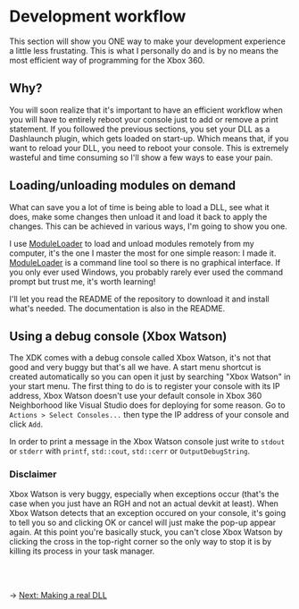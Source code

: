 # Development workflow

This section will show you ONE way to make your development experience a little less frustating. This is what I personally do and is by no means the most efficient way of programming for the Xbox 360.

## Why?

You will soon realize that it's important to have an efficient workflow when you will have to entirely reboot your console just to add or remove a print statement. If you followed the previous sections, you set your DLL as a Dashlaunch plugin, which gets loaded on start-up. Which means that, if you want to reload your DLL, you need to reboot your console. This is extremely wasteful and time consuming so I'll show a few ways to ease your pain.

## Loading/unloading modules on demand

What can save you a lot of time is being able to load a DLL, see what it does, make some changes then unload it and load it back to apply the changes. This can be achieved in various ways, I'm going to show you one.

I use [ModuleLoader](https://github.com/ClementDreptin/ModuleLoader) to load and unload modules remotely from my computer, it's the one I master the most for one simple reason: I made it. [ModuleLoader](https://github.com/ClementDreptin/ModuleLoader) is a command line tool so there is no graphical interface. If you only ever used Windows, you probably rarely ever used the command prompt but trust me, it's worth learning!

I'll let you read the README of the repository to download it and install what's needed. The documentation is also in the README.

## Using a debug console (Xbox Watson)

The XDK comes with a debug console called Xbox Watson, it's not that good and very buggy but that's all we have. A start menu shortcut is created automatically so you can open it just by searching "Xbox Watson" in your start menu. The first thing to do is to register your console with its IP address, Xbox Watson doesn't use your default console in Xbox 360 Neighborhood like Visual Studio does for deploying for some reason. Go to `Actions > Select Consoles...` then type the IP address of your console and click `Add`.

In order to print a message in the Xbox Watson console just write to `stdout` or `stderr` with `printf`, `std::cout`, `std::cerr` or `OutputDebugString`.

### Disclaimer

Xbox Watson is very buggy, especially when exceptions occur (that's the case when you just have an RGH and not an actual devkit at least). When Xbox Watson detects that an exception occured on your console, it's going to tell you so and clicking OK or cancel will just make the pop-up appear again. At this point you're basically stuck, you can't close Xbox Watson by clicking the cross in the top-right corner so the only way to stop it is by killing its process in your task manager.

<br/><br/>

&rarr; [Next: Making a real DLL](../DLL/making-dll.md)
